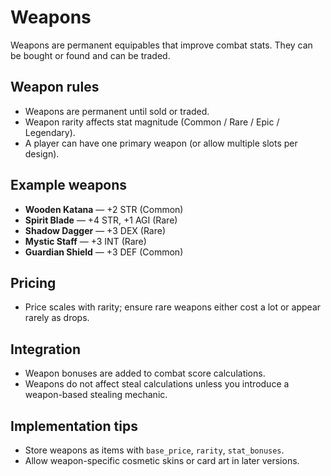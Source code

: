 # Weapons

Weapons are permanent equipables that improve combat stats. They can be bought or found and can be traded.

## Weapon rules

* Weapons are permanent until sold or traded.
* Weapon rarity affects stat magnitude (Common / Rare / Epic / Legendary).
* A player can have one primary weapon (or allow multiple slots per design).

## Example weapons

* **Wooden Katana** — +2 STR (Common)
* **Spirit Blade** — +4 STR, +1 AGI (Rare)
* **Shadow Dagger** — +3 DEX (Rare)
* **Mystic Staff** — +3 INT (Rare)
* **Guardian Shield** — +3 DEF (Common)

## Pricing

* Price scales with rarity; ensure rare weapons either cost a lot or appear rarely as drops.

## Integration

* Weapon bonuses are added to combat score calculations.
* Weapons do not affect steal calculations unless you introduce a weapon-based stealing mechanic.

## Implementation tips

* Store weapons as items with `base_price`, `rarity`, `stat_bonuses`.
* Allow weapon-specific cosmetic skins or card art in later versions.
